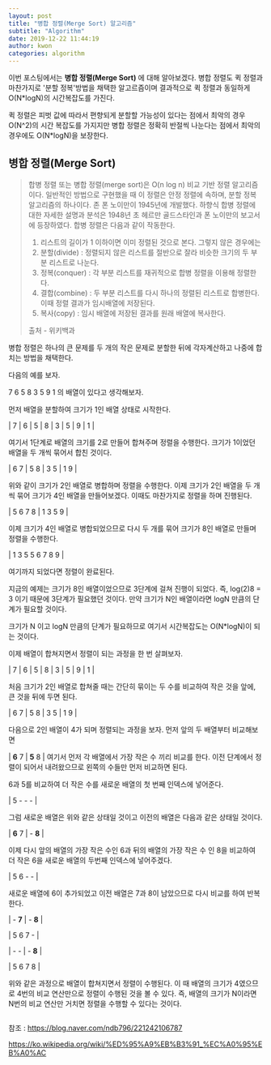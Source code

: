 ```yaml
---
layout: post
title: "병합 정렬(Merge Sort) 알고리즘"
subtitle: "Algorithm"
date: 2019-12-22 11:44:19
author: kwon
categories: algorithm
---
```

이번 포스팅에서는 **병합 정렬(Merge Sort)** 에 대해 알아보겠다. 병합 정렬도 퀵 정렬과 마찬가지로 '분할 정복'방법을 채택한 알고르즘이며 결과적으로 퀵 정렬과 동일하게 O(N*logN)의 시간복잡도를 가진다.

퀵 정렬은 피벗 값에 따라서 편향되게 분할할 가능성이 있다는 점에서 최악의 경우 O(N^2)의 시간 복잡도를 가지지만 병합 정렬은 정확히 반절씩 나눈다는 점에서 최악의 경우에도 O(N*logN)을 보장한다.


## 병합 정렬(Merge Sort)
>합병 정렬 또는 병합 정렬(merge sort)은 O(n log n) 비교 기반 정렬 알고리즘이다. 일반적인 방법으로 구현했을 때 이 정렬은 안정 정렬에 속하며, 분할 정복 알고리즘의 하나이다. 존 폰 노이만이 1945년에 개발했다. 하향식 합병 정렬에 대한 자세한 설명과 분석은 1948년 초 헤르만 골드스타인과 폰 노이만의 보고서에 등장하였다.
>합병 정렬은 다음과 같이 작동한다.
>
>1. 리스트의 길이가 1 이하이면 이미 정렬된 것으로 본다. 그렇지 않은 경우에는
>2. 분할(divide) : 정렬되지 않은 리스트를 절반으로 잘라 비슷한 크기의 두 부분 리스트로 나눈다.
>3. 정복(conquer) : 각 부분 리스트를 재귀적으로 합병 정렬을 이용해 정렬한다.
>4. 결합(combine) : 두 부분 리스트를 다시 하나의 정렬된 리스트로 합병한다. 이때 정렬 결과가 임시배열에 저장된다.
>5. 복사(copy) : 임시 배열에 저장된 결과를 원래 배열에 복사한다.
>
>출처 - 위키백과

병합 정렬은 하나의 큰 문제를 두 개의 작은 문제로 분할한 뒤에 각자계산하고 나중에 합치는 방법을 채택한다.

다음의 예를 보자.

7 6 5 8 3 5 9 1 의 배열이 있다고 생각해보자.

먼저 배열을 분할하여 크기가 1인 배열 상태로 시작한다.

| 7 | 6 | 5 | 8 | 3 | 5 | 9 | 1 |

여기서 1단계로 배열의 크기를 2로 만들어 합쳐주며 정렬을 수행한다. 크기가 1이었던 배열을 두 개씩 묶어서 합친 것이다.

| 6 7 | 5 8 | 3 5 | 1 9 |

위와 같이 크기가 2인 배열로 병합하며 정렬을 수행한다. 이제 크기가 2인 배열을 두 개씩 묶어 크기가 4인 배열을 만들어보겠다. 이때도 마찬가지로 정렬을 하며 진행된다.

| 5 6 7 8 | 1 3 5 9 |

이제 크기가 4인 배열로 병합되었으므로 다시 두 개를 묶어 크기가 8인 배열로 만들며 정렬을 수행한다.

| 1 3 5 5 6 7 8 9 |

여기까지 되었다면 정렬이 완료된다.

지금의 예제는 크기가 8인 배열이었으므로 3단계에 걸쳐 진행이 되었다. 즉, log(2)8 = 3 이기 때문에 3단계가 필요했던 것이다. 만약 크기가 N인 배열이라면 logN 만큼의 단계가 필요할 것이다.

크기가 N 이고 logN 만큼의 단계가 필요하므로 여기서 시간복잡도는 O(N*logN)이 되는 것이다.

이제 배열이 합쳐지면서 정렬이 되는 과정을 한 번 살펴보자.

| 7 \| 6 \| 5 \| 8 \| 3 \| 5 \| 9 \| 1 |

처음 크기가 2인 배열로 합쳐줄 때는 간단히 묶이는 두 수를 비교하여 작은 것을 앞에, 큰 것을 뒤에 두면 된다.

| 6 7 \| 5 8 \| 3 5 \| 1 9 |

다음으로 2인 배열이 4가 되며 정렬되는 과정을 보자. 먼저 앞의 두 배열부터 비교해보면

| **6** 7 | **5** 8 | 여기서 먼저 각 배열에서 가장 작은 수 끼리 비교를 한다. 이전 단계에서 정렬이 되어서 내려왔으므로 왼쪽의 수들만 먼저 비교하면 된다.

6과 5를 비교하여 더 작은 수를 새로운 배열의 첫 번째 인덱스에 넣어준다.

| 5 - - - |

그럼 새로운 배열은 위와 같은 상태일 것이고 이전의 배열은 다음과 같은 상태일 것이다.

| **6** 7 \| - **8** |

이제 다시 앞의 배열의 가장 작은 수인 6과 뒤의 배열의 가장 작은 수 인 8을 비교하여 더 작은 6을 새로운 배열의 두번째 인덱스에 넣어주겠다.

| 5 6 - - |

새로운 배열에 6이 추가되었고 이전 배열은 7과 8이 남았으므로 다시 비교를 하여 반복한다.

| - **7** \| - **8** |

| 5 6 7 - |

| - - \| - **8** |

| 5 6 7 8 |

위와 같은 과정으로 배열이 합쳐지면서 정렬이 수행된다. 이 때 배열의 크기가 4였으므로 4번의 비교 연산만으로 정렬이 수행된 것을 볼 수 있다. 즉, 배열의 크기가 N이라면 N번의 비교 연산만 거치면 정렬을 수행할 수 있다는 것이다.







```C++


```


참조 : <https://blog.naver.com/ndb796/221242106787>

<https://ko.wikipedia.org/wiki/%ED%95%A9%EB%B3%91_%EC%A0%95%EB%A0%AC>
